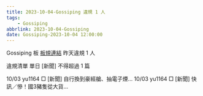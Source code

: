 ```yaml
---
title: 2023-10-04-Gossiping 違規 1 人
tags:
    - Gossiping
abbrlink: 2023-10-04-Gossiping
date: Gossiping-2023-10-04 12:00:00
---
```

Gossiping 板 [板規連結](https://www.ptt.cc/bbs/Gossiping/M.1637425085.A.07D.html)
昨天違規 1 人
<!-- more -->

違規清單
單日 [新聞] 不得超過 1 篇

10/03 yu1164 □ [新聞] 自行換到豪經艙、抽電子煙…
10/03 yu1164 □ [新聞] 快訊／慘！國3豬隻從大貨…